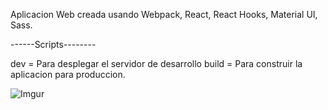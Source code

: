 Aplicacion Web creada usando Webpack, React, React Hooks, Material UI, Sass.

------Scripts--------

dev = Para desplegar el servidor de desarrollo
build = Para construir la aplicacion para produccion.

![Imgur](https://imgur.com/eeOjlAQ)